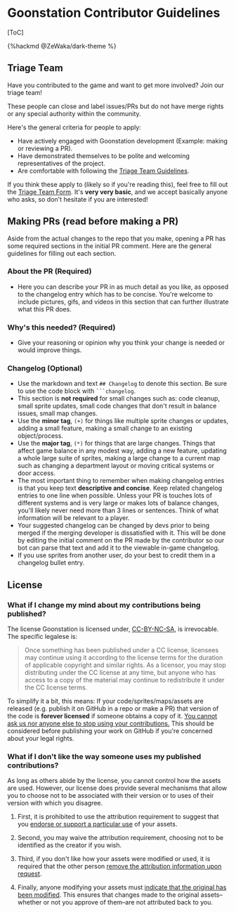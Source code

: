 # Goonstation Contributor Guidelines

[ToC]

{%hackmd @ZeWaka/dark-theme %}

## Triage Team
Have you contributed to the game and want to get more involved? Join our triage team!

These people can close and label issues/PRs but do not have merge rights or any special authority within the community.

Here's the general criteria for people to apply:
* Have actively engaged with Goonstation development (Example: making or reviewing a PR).
* Have demonstrated themselves to be polite and welcoming representatives of the project.
* Are comfortable with following the [Triage Team Guidelines](https://github.com/goonstation/goonstation/blob/master/.github/TRIAGE_GUIDELINES.md).

If you think these apply to (likely so if you're reading this), feel free to fill out the [Triage Team Form](https://bit.ly/goontriageform).
It's __very very basic__, and we accept basically anyone who asks, so don't hesitate if you are interested!

## Making PRs (read before making a PR)
Aside from the actual changes to the repo that you make, opening a PR has some required sections in the initial PR comment. Here are the general guidelines for filling out each section.

### About the PR (Required)
- Here you can describe your PR in as much detail as you like, as opposed to the changelog entry which has to be concise. You're welcome to include pictures, gifs, and videos in this section that can further illustrate what this PR does.

### Why's this needed? (Required)
- Give your reasoning or opinion why you think your change is needed or would improve things.

### Changelog (Optional)
* Use the markdown and text `## Changelog` to denote this section. Be sure to use the code block with `‍```changelog`.
* This section is **not required** for small changes such as: code cleanup, small sprite updates, small code changes that don't result in balance issues, small map changes.
* Use the **minor tag**, `(+)` for things like multiple sprite changes or updates, adding a small feature, making a small change to an existing object/process.
* Use the **major tag**, `(*)` for things that are large changes. Things that affect game balance in any modest way, adding a new feature, updating a whole large suite of sprites, making a large change to a current map such as changing a department layout or moving critical systems or door access.
* The most important thing to remember when making changelog entries is that you keep text **descriptive and concise**. Keep related changelog entries to one line when possible. Unless your PR is touches lots of different systems and is very large or makes lots of balance changes, you'll likely never need more than 3 lines or sentences. Think of what information will be relevant to a player.
* Your suggested changelog can be changed by devs prior to being merged if the merging developer is dissatisfied with it. This will be done by editing the initial comment on the PR made by the contributor so our bot can parse that text and add it to the viewable in-game changelog.
* If you use sprites from another user, do your best to credit them in a changelog bullet entry.

## License

### What if I change my mind about my contributions being published?

The license Goonstation is licensed under, [CC-BY-NC-SA](https://creativecommons.org/licenses/by-nc-sa/3.0/), is irrevocable. The specific legalese is:

> Once something has been published under a CC license, licensees may continue using it according to the license terms for the duration of applicable copyright and similar rights. As a licensor, you may stop distributing under the CC license at any time, but anyone who has access to a copy of the material may continue to redistribute it under the CC license terms.

To simplify it a bit, this means: If your code/sprites/maps/assets are released (e.g. publish it on GitHub in a repo or make a PR) that version of the code is **forever licensed** if someone obtains a copy of it. <u>You cannot ask us nor anyone else to stop using your contributions.</u> This should be considered before publishing your work on GitHub if you're concerned about your legal rights.

### What if I don't like the way someone uses my published contributions?

As long as others abide by the license, you cannot control how the assets are used. However, our license does provide several mechanisms that allow you to choose not to be associated with their version or to uses of their version with which you disagree.

1. First, it is prohibited to use the attribution requirement to suggest that you [endorse or support a particular use](https://creativecommons.org/faq/#do-i-need-to-be-aware-of-anything-else-when-providing-attribution) of your assets.

1. Second, you may waive the attribution requirement, choosing not to be identified as the creator if you wish.

1. Third, if you don't like how your assets were modified or used, it is required that the other person [remove the attribution information upon request](https://wiki.creativecommons.org/wiki/License_Versions#Licensors_may_request_removal_of_attribution).

1. Finally, anyone modifying your assets must [indicate that the original has been modified](https://wiki.creativecommons.org/wiki/License_Versions#Modifications_and_adaptations_must_be_indicated). This ensures that changes made to the original assets–whether or not you approve of them–are not attributed back to you.
